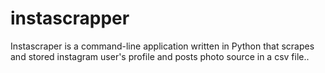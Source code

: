 # instascrapper
Instascraper is a command-line application written in Python that scrapes and stored instagram user's profile and posts photo source in a csv file..
